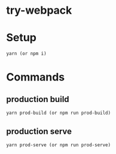 try-webpack
===
# Setup
```
yarn (or npm i)
```
# Commands
## production build
```
yarn prod-build (or npm run prod-build)
```
## production serve
```
yarn prod-serve (or npm run prod-serve)
```
